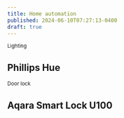 ```yaml
---
title: Home automation
published: 2024-06-10T07:27:13-0400
draft: true
---
```


<small>Lighting</small>

## Phillips Hue

<small>Door lock</small>

## Aqara Smart Lock U100
